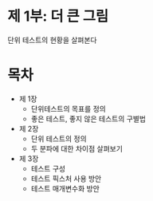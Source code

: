 # 제 1부: 더 큰 그림

단위 테스트의 현황을 살펴본다

# 목차

- 제 1장
    - 단위테스트의 목표를 정의
    - 좋은 테스트, 좋지 않은 테스트의 구별법
- 제 2장
    - 단위 테스트의 정의
    - 두 분파에 대한 차이점 살펴보기
- 제 3장
    - 테스트 구성
    - 테스트 픽스처 사용 방안
    - 테스트 매개변수화 방안
